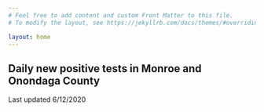 ```yaml
---
# Feel free to add content and custom Front Matter to this file.
# To modify the layout, see https://jekyllrb.com/docs/themes/#overriding-theme-defaults

layout: home
---
```

## Daily new positive tests in Monroe and Onondaga County

Last updated 6/12/2020
